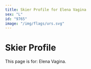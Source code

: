 ```yaml
---
title: Skier Profile for Elena Vagina
sex: "L"
id: "9765"
image: "/img/flags/urs.svg" 
---
```


# Skier Profile

This page is for: Elena Vagina.
    